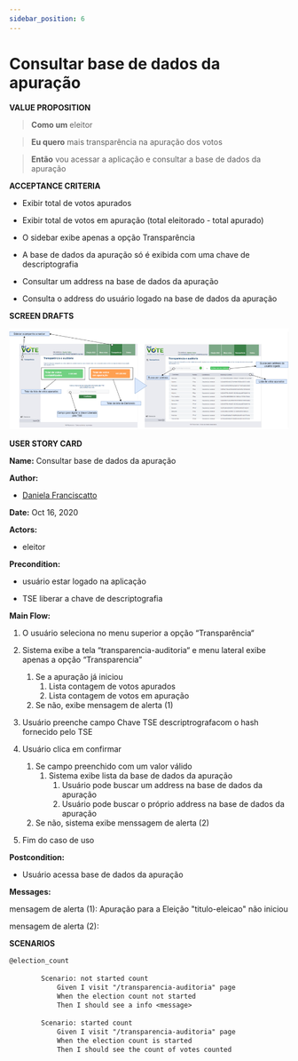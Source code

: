 ```yaml
---
sidebar_position: 6
---
```


# Consultar base de dados da apuração

<p><strong>VALUE PROPOSITION</strong></p>

> **Como um** eleitor 

> **Eu quero** mais transparência na apuração dos votos

> **Então** vou acessar a aplicação e consultar a base de dados da apuração

<p><strong>ACCEPTANCE CRITERIA</strong></p>

- Exibir total de votos apurados

- Exibir total de votos em apuração (total eleitorado - total apurado)

- O sidebar exibe apenas a opção Transparência

- A base de dados da apuração só é exibida com uma chave de descriptografia

- Consultar um address na base de dados da apuração

- Consulta o address do usuário logado na base de dados da apuração

<p><strong>SCREEN DRAFTS</strong></p>

![Buscar Candidato](/img/must-vote/Consultar.png)


<p><strong>USER STORY CARD</strong></p>

**Name:** Consultar base de dados da apuração

**Author:** 

- [Daniela Franciscatto](https://github.com/danielaanjos) 

**Date:** Oct 16, 2020

**Actors:**  

- eleitor

**Precondition:**

- usuário estar logado na aplicação

- TSE liberar a chave de descriptografia

**Main Flow:**

1. O usuário seleciona no menu superior a opção “Transparência“

2. Sistema exibe a tela “transparencia-auditoria“ e menu lateral exibe apenas a opção “Transparencia”
    1. Se a apuração já iniciou
        1. Lista contagem de votos apurados
        2. Lista contagem de votos em apuração
    2. Se não, exibe mensagem de alerta (1)

3. Usuário preenche campo Chave TSE descriptrografacom o hash fornecido pelo TSE

4. Usuário clica em confirmar
    1. Se campo preenchido com um valor válido
        1. Sistema exibe lista da base de dados da apuração
            1. Usuário pode buscar um address na base de dados da apuração
            2. Usuário pode buscar o próprio address na base de dados da apuração
    2. Se não, sistema exibe menssagem de alerta (2)

5. Fim do caso de uso

**Postcondition:**

- Usuário acessa base de dados da apuração

**Messages:**

<p> mensagem de alerta (1): Apuração para a Eleição "titulo-eleicao" não iniciou</p>

<p>mensagem de alerta (2): </p>

<p><strong>SCENARIOS</strong></p>

```gherkin
@election_count

        Scenario: not started count
            Given I visit "/transparencia-auditoria" page
            When the election count not started
            Then I should see a info <message>

        Scenario: started count
            Given I visit "/transparencia-auditoria" page
            When the election count is started
            Then I should see the count of votes counted

```